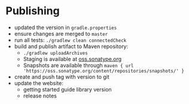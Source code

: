 # Publishing

- updated the version in `gradle.properties`
- ensure changes are merged to `master`
- run all tests: `./gradlew clean connectedCheck`
- build and publish artifact to Maven repository:
    - `./gradlew uploadArchives`
    - Staging is available at [oss.sonatype.org](https://oss.sonatype.org)
    - Snapshots are available through `maven { url 'https://oss.sonatype.org/content/repositories/snapshots/' }`
- create and push tag with version to git
- update the website:
    - getting started guide library version
    - release notes